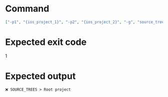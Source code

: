 # Command
```json
["-p1", "{ios_project_1}", "-p2", "{ios_project_2}", "-g", "source_trees", "-t", "NewFramework"]
```

# Expected exit code
1

# Expected output
```
❌ SOURCE_TREES > Root project


```
